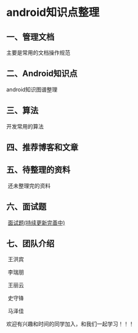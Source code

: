 # android知识点整理

## 一、管理文档

主要是常用的文档操作规范

## 二、Android知识点

android知识图谱整理

## 三、算法

开发常用的算法

## 四、推荐博客和文章

## 五、待整理的资料

​       还未整理完的资料

## 六、面试题

​      [面试题(持续更新完善中)](面试题/面试.md)

## 七、团队介绍

​     王洪宾

​     李瑞朋

​     王丽云

​     史守锋

​     马泽佳

欢迎有兴趣和时间的同学加入，和我们一起学习！！！

